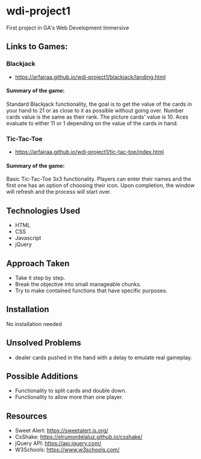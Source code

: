# wdi-project1
First project in GA's Web Development Immersive

## Links to Games: 

### Blackjack 
* https://arfajraa.github.io/wdi-project1/blackjack/landing.html
#### Summary of the game:
Standard Blackjack functionality, the goal is to get the value of the cards in your hand to 21 or as close to it as possible without going over. Number cards value is the same as their rank. The picture cards' value is 10. Aces evaluate to either 11 or 1 depending on the value of the cards in hand.
### Tic-Tac-Toe 
* https://arfajraa.github.io/wdi-project1/tic-tac-toe/index.html
#### Summary of the game:
Basic Tic-Tac-Toe 3x3 functionality. Players can enter their names and the first one has an option of choosing their icon. Upon completion, the window will refresh and the process will start over.

## Technologies Used 
* HTML 
* CSS 
* Javascript 
* jQuery 

## Approach Taken 
* Take it step by step. 
* Break the objective into small manageable chunks. 
* Try to make contained functions that have specific purposes.

## Installation 
No installation needed

## Unsolved Problems
* dealer cards pushed in the hand with a delay to emulate real gameplay.

## Possible Additions
* Functionality to split cards and double down.
* Functionality to allow more than one player.

## Resources
* Sweet Alert: https://sweetalert.js.org/
* CsShake: https://elrumordelaluz.github.io/csshake/
* jQuery API: https://api.jquery.com/
* W3Schools: https://www.w3schools.com/
